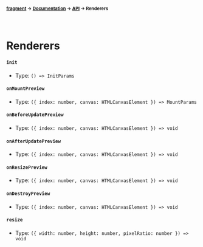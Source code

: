 #### <sup>[fragment](../../README.md) → [Documentation](../README.md) → [API](../README.md#apis) → Renderers</sup>
<br>

# Renderers

#### `init`
- Type: `() => InitParams`

#### `onMountPreview`
- Type: `({ index: number, canvas: HTMLCanvasElement }) => MountParams`

#### `onBeforeUpdatePreview`
- Type: `({ index: number, canvas: HTMLCanvasElement }) => void`

#### `onAfterUpdatePreview`
- Type: `({ index: number, canvas: HTMLCanvasElement }) => void`

#### `onResizePreview`
- Type: `({ index: number, canvas: HTMLCanvasElement }) => void`

#### `onDestroyPreview`
- Type: `({ index: number, canvas: HTMLCanvasElement }) => void`

#### `resize`
- Type: `({ width: number, height: number, pixelRatio: number }) => void`
